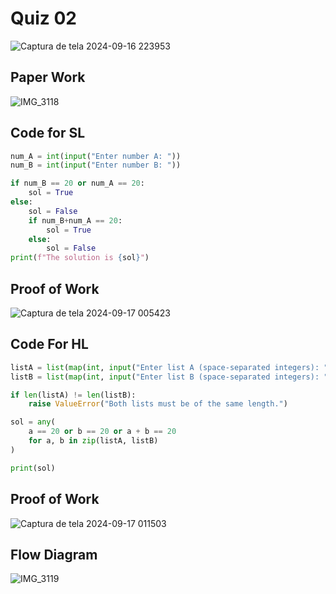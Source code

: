 # Quiz 02

![Captura de tela 2024-09-16 223953](https://github.com/user-attachments/assets/feb9e80d-21a4-4fa0-93d4-945d6bdb49c8)

## Paper Work

![IMG_3118](https://github.com/user-attachments/assets/06cec3d8-baf3-434d-9060-9fd200d80aaa)

## Code for SL

```py
num_A = int(input("Enter number A: "))
num_B = int(input("Enter number B: "))

if num_B == 20 or num_A == 20:
    sol = True
else:
    sol = False
    if num_B+num_A == 20:
        sol = True
    else:
        sol = False
print(f"The solution is {sol}")
```

## Proof of Work

![Captura de tela 2024-09-17 005423](https://github.com/user-attachments/assets/9697192c-14e1-409a-9447-6696ee447cd9)


## Code For HL

```py
listA = list(map(int, input("Enter list A (space-separated integers): ").split()))
listB = list(map(int, input("Enter list B (space-separated integers): ").split()))

if len(listA) != len(listB):
    raise ValueError("Both lists must be of the same length.")

sol = any(
    a == 20 or b == 20 or a + b == 20
    for a, b in zip(listA, listB)
)

print(sol)

```

## Proof of Work

![Captura de tela 2024-09-17 011503](https://github.com/user-attachments/assets/d10af13c-fcdc-4458-ade5-840f1629f48a)


## Flow Diagram

![IMG_3119](https://github.com/user-attachments/assets/8dded680-95a7-4a97-85da-86de88358791)

